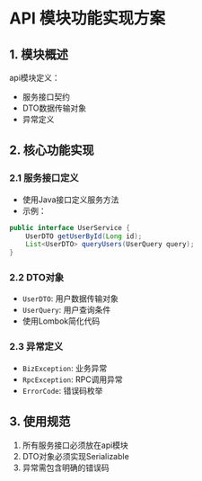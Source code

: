 # API 模块功能实现方案

## 1. 模块概述
api模块定义：
- 服务接口契约
- DTO数据传输对象
- 异常定义

## 2. 核心功能实现

### 2.1 服务接口定义
- 使用Java接口定义服务方法
- 示例：
```java
public interface UserService {
    UserDTO getUserById(Long id);
    List<UserDTO> queryUsers(UserQuery query);
}
```

### 2.2 DTO对象
- `UserDTO`: 用户数据传输对象
- `UserQuery`: 用户查询条件
- 使用Lombok简化代码

### 2.3 异常定义
- `BizException`: 业务异常
- `RpcException`: RPC调用异常
- `ErrorCode`: 错误码枚举

## 3. 使用规范
1. 所有服务接口必须放在api模块
2. DTO对象必须实现Serializable
3. 异常需包含明确的错误码